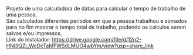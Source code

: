 Projeto de uma calculadora de datas para calcular o tempo de trabalho de uma pessoa.  
São calculados diferentes períodos em que a pessoa trabalhou e somados para no fim mostrar o tempo total de trabalho, podendo os calculos serem salvos e/ou impressos.  
Link do instalador: https://drive.google.com/file/d/12n2-HNi3QZi_WeDcTaMFWSdLMUO4wbYm/view?usp=share_link
